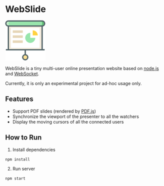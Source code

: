 # WebSlide

![logo](static/image/logo-128.png)

WebSlide is a tiny multi-user online presentation website based on [node.js](https://nodejs.org/) and [WebSocket](https://developer.mozilla.org/zh-CN/docs/Web/API/WebSocket).
 
Currently, it is only an experimental project for ad-hoc usage only.

## Features

 - Support PDF slides (rendered by [PDF.js](https://mozilla.github.io/pdf.js/))
 - Synchronize the viewport of the presenter to all the watchers
 - Display the moving cursors of all the connected users

## How to Run

 1. Install dependencies
   ```shell
   npm install   
   ```
 2. Run server
   ```shell
   npm start 
   ```
 
 